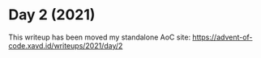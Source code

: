 # Day 2 (2021)

This writeup has been moved my standalone AoC site: https://advent-of-code.xavd.id/writeups/2021/day/2

